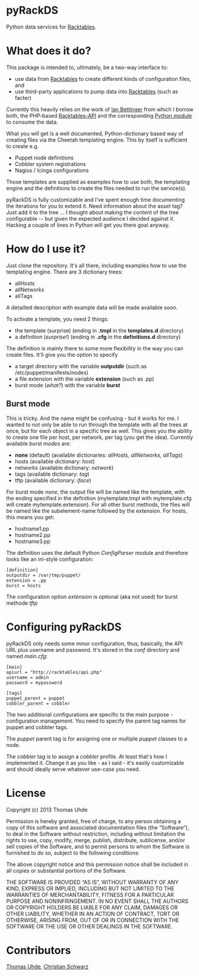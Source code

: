 pyRackDS
========

Python data services for [Racktables](http://github.com/RackTables/racktables).

# What does it do?

This package is intended to, ultimately, be a two-way interface to:
* use data from [Racktables](http://github.com/racktables/racktables) to create different kinds of configuration files, and
* use third-party applications to pump data into [Racktables](http://github.com/racktables/racktables) (such as facter)

Currently this heavily relies on the work of [Ian Bettinger](https://github.com/ibettinger) from which I borrow both, the PHP-based [Racktables-API](https://github.com/ibettinger/racktables) and the corresponding [Python module](https://github.com/ibettinger/racktables-py-client) to consume the data.

What you will get is a well documented, Python-dictionary based way of creating files via the Cheetah templating engine. This by itself is sufficient to create e.g.

* Puppet node definitions
* Cobbler system registrations
* Nagios / Icinga configurations

Those templates are supplied as examples how to use both, the templating engine and the definitions to create the files needed to run the service(s).

pyRackDS is fully customizable and I've spent enough time documenting the iterations for you to extend it. Need information about the asset tag? Just add it to the tree … I thought about making the content of the tree configurable -- but given the expected audience I decided against it. Hacking a couple of lines in Python will get you there goal anyway.

# How do I use it?

Just clone the repository. It's all there, including examples how to use the templating engine. There are 3 dictionary trees:

- allHosts
- allNetworks
- allTags

A detailled description with example data will be made available soon.

To activate a template, you need 2 things:

- the template (surprise)
(ending in **.tmpl** in the **templates.d** directory)
- a definition (*surprise!*)
(ending in **.cfg** in the **definitions.d** directory)

The definition is mainly there to some more flexibility in the way you can create files. It'll give you the option to specify

- a target directory with the variable **outputdir** (such as /etc/puppet/manifests/nodes)
- a file extension with the variable **extension** (such as .pp)
- burst mode (*what?*) with the variable **burst**

## Burst mode

This is tricky. And the name might be confusing - but it works for me. I wanted to not only be able to run through the template with all the trees at once, but for each object in a specific tree as well. This gives you the ability to create one file per host, per network, per tag (you get the idea). Currently available *burst modes* are:

- **none** (default)
(available dictionaries: *allHosts, allNetworks, allTags*)
- hosts
(available dictionary: *host*)
- networks
(available dictionary: *network*)
- tags
(available dictionary: *tag*)
- tftp
(available dictionary: *iface*)

For burst mode *none*, the output file will be named like the template, with the ending specified in the definition (mytemplate.tmpl with mytemplate.cfg will create mytemplate.extension). For all other burst methods, the files will be named like the subelement-name followed by the extension. For hosts, this means you get:

- hostname1.pp
- hostname2.pp
- hostname3.pp

The definition uses the default Python *ConfigParser* module and therefore looks like an ini-style configuration:

    [definition]
    outputdir = /var/tmp/puppet/
    extension = .pp
    burst = hosts

The configuration option *extension* is optional (aka not used) for burst methode *tftp*


# Configuring pyRackDS

pyRackDS only needs some minor configuration, thus, basically, the API URL plus username and password. It's stored in the *conf* directory and named *main.cfg*:

    [main]
    apiurl = "http://racktables/api.php"
    username = admin
    password = mypassword

    [tags]
    puppet_parent = puppet
    cobbler_parent = cobbler

The two additional configurations are specific to the main purpose - configuration management. You need to specify the parent tag names for puppet and cobbler tags.

The *puppet* parent tag is for assigning one or multiple *puppet* classes to a node.

The *cobbler* tag is to assign a *cobbler* profile. At least that's how I implemented it. Change it as you like - as I said - it's easily customizable and should ideally serve whatever use-case you need.

# License

Copyright (c) 2013 Thomas Uhde

Permission is hereby granted, free of charge, to any person obtaining a copy of this software and associated documentation files (the “Software”), to deal in the Software without restriction, including without limitation the rights to use, copy, modify, merge, publish, distribute, sublicense, and/or sell copies of the Software, and to permit persons to whom the Software is furnished to do so, subject to the following conditions:

The above copyright notice and this permission notice shall be included in all copies or substantial portions of the Software.

THE SOFTWARE IS PROVIDED “AS IS”, WITHOUT WARRANTY OF ANY KIND, EXPRESS OR IMPLIED, INCLUDING BUT NOT LIMITED TO THE WARRANTIES OF MERCHANTABILITY, FITNESS FOR A PARTICULAR PURPOSE AND NONINFRINGEMENT. IN NO EVENT SHALL THE AUTHORS OR COPYRIGHT HOLDERS BE LIABLE FOR ANY CLAIM, DAMAGES OR OTHER LIABILITY, WHETHER IN AN ACTION OF CONTRACT, TORT OR OTHERWISE, ARISING FROM, OUT OF OR IN CONNECTION WITH THE SOFTWARE OR THE USE OR OTHER DEALINGS IN THE SOFTWARE.

# Contributors

[Thomas Uhde](https://github.com/acidix), [Christian Schwarz](https://github.com/T-002)
